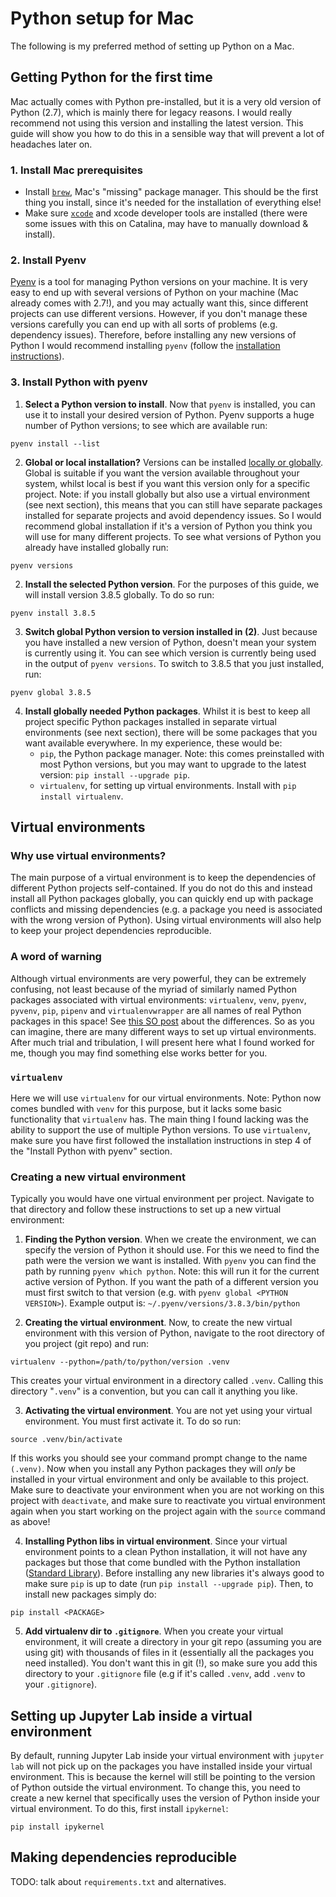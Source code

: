 # Python setup for Mac
The following is my preferred method of setting up Python on a Mac.

## Getting Python for the first time
Mac actually comes with Python pre-installed, but it is a very old version of Python (2.7), which is mainly there for legacy reasons. I would really recommend not using this version and installing the latest version. This guide will show you how to do this in a sensible way that will prevent a lot of headaches later on.

### 1. Install Mac prerequisites
* Install [`brew`](https://brew.sh/), Mac's "missing" package manager. This should be the first thing you install, since it's needed for the installation of everything else!
* Make sure [`xcode`](https://en.wikipedia.org/wiki/Xcode) and xcode developer tools are installed (there were some issues with this on Catalina, may have to manually download & install).

### 2. Install Pyenv
[Pyenv](https://github.com/pyenv/pyenv) is a tool for managing Python versions on your machine. It is very easy to end up with several versions of Python on your machine (Mac already comes with 2.7!), and you may actually want this, since different projects can use different versions. However, if you don't manage these versions carefully you can end up with all sorts of problems (e.g. dependency issues). Therefore, before installing any new versions of Python I would recommend installing `pyenv` (follow the [installation instructions](https://github.com/pyenv/pyenv#installation)).

### 3. Install Python with pyenv

1. **Select a Python version to install**. Now that `pyenv` is installed, you can use it to install your desired version of Python. Pyenv supports a huge number of Python versions; to see which are available run:
```
pyenv install --list
```
2. **Global or local installation?** Versions can be installed [locally or globally](https://github.com/pyenv/pyenv/blob/master/COMMANDS.md#pyenv-local). Global is suitable if you want the version available throughout your system, whilst local is best if you want this version only for a specific project. Note: if you install globally but also use a virtual environment (see next section), this means that you can still have separate packages installed for separate projects and avoid dependency issues. So I would recommend global installation if it's a version of Python you think you will use for many different projects. To see what versions of Python you already have installed globally run:
```
pyenv versions
```
2. **Install the selected Python version**. For the purposes of this guide, we will install version 3.8.5 globally. To do so run:
```
pyenv install 3.8.5
```
3. **Switch global Python version to version installed in (2)**. Just because you have installed a new version of Python, doesn't mean your system is currently using it. You can see which version is currently being used in the output of `pyenv versions`. To switch to 3.8.5 that you just installed, run:
```
pyenv global 3.8.5
```
4. **Install globally needed Python packages**. Whilst it is best to keep all project specific Python packages installed in separate virtual environments (see next section), there will be some packages that you want available everywhere. In my experience, these would be:
    * `pip`, the Python package manager. Note: this comes preinstalled with most Python versions, but you may want to upgrade to the latest version: `pip install --upgrade pip`.
    * `virtualenv`, for setting up virtual environments. Install with `pip install virtualenv`.

## Virtual environments
### Why use virtual environments?
The main purpose of a virtual environment is to keep the dependencies of different Python projects self-contained. If you do not do this and instead install all Python packages globally, you can quickly end up with package conflicts and missing dependencies (e.g. a package you need is associated with the wrong version of Python). Using virtual environments will also help to keep your project dependencies reproducible.

### A word of warning
Although virtual environments are very powerful, they can be extremely confusing, not least because of the myriad of similarly named Python packages associated with virtual environments: `virtualenv`, `venv`, `pyenv`, `pyvenv`, `pip`, `pipenv` and `virtualenvwrapper` are all names of real Python packages in this space! See [this SO post](https://stackoverflow.com/questions/41573587/what-is-the-difference-between-venv-pyvenv-pyenv-virtualenv-virtualenvwrappe) about the differences. So as you can imagine, there are many different ways to set up virtual environments. After much trial and tribulation, I will present here what I found worked for me, though you may find something else works better for you.

### `virtualenv`
Here we will use `virtualenv` for our virtual environments. Note: Python now comes bundled with `venv` for this purpose, but it lacks some basic functionality that `virtualenv` has. The main thing I found lacking was the ability to support the use of multiple Python versions. To use `virtualenv`, make sure you have first followed the installation instructions in step 4 of the "Install Python with pyenv" section.

### Creating a new virtual environment
Typically you would have one virtual environment per project. Navigate to that directory and follow these instructions to set up a new virtual environment:

1. **Finding the Python version**. When we create the environment, we can specify the version of Python it should use. For this we need to find the path were the version we want is installed. With `pyenv` you can find the path by running `pyenv which python`. Note: this will run it for the current active version of Python. If you want the path of a different version you must first switch to that version (e.g. with `pyenv global <PYTHON VERSION>`). Example output is: `~/.pyenv/versions/3.8.3/bin/python`

2. **Creating the virtual environment**. Now, to create the new virtual environment with this version of Python, navigate to the root directory of you project (git repo) and run:
```
virtualenv --python=/path/to/python/version .venv
```
This creates your virtual environment in a directory called `.venv`. Calling this directory "`.venv`" is a convention, but you can call it anything you like.

3. **Activating the virtual environment**. You are not yet using your virtual environment. You must first activate it. To do so run:
```
source .venv/bin/activate
```
If this works you should see your command prompt change to the name `(.venv)`. Now when you install any Python packages they will _only_ be installed in your virtual environment and only be available to this project. Make sure to deactivate your environment when you are not working on this project with `deactivate`, and make sure to reactivate you virtual environment again when you start working on the project again with the `source` command as above!

4. **Installing Python libs in virtual environment**. Since your virtual environment points to a clean Python installation, it will not have any packages but those that come bundled with the Python installation ([Standard Library](https://docs.python.org/3/library/)). Before installing any new libraries it's always good to make sure `pip` is up to date (run `pip install --upgrade pip`). Then, to install new packages simply do:
```
pip install <PACKAGE>
```

5. **Add virtualenv dir to `.gitignore`**. When you create your virtual environment, it will create a directory in your git repo (assuming you are using git) with thousands of files in it (essentially all the packages you need installed). You don't want this in git (!), so make sure you add this directory to your `.gitignore` file (e.g if it's called `.venv`, add `.venv` to your `.gitignore`).

## Setting up Jupyter Lab inside a virtual environment
By default, running Jupyter Lab inside your virtual environment with `jupyter lab` will not pick up on the packages you have installed inside your virtual environment. This is because the kernel will still be pointing to the version of Python outside the virtual environment. To change this, you need to create a new kernel that specifically uses the version of Python inside your virtual environment. To do this, first install `ipykernel`:

```
pip install ipykernel
```

## Making dependencies reproducible
TODO: talk about `requirements.txt` and alternatives.
